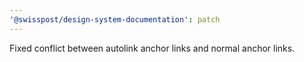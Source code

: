 ```yaml
---
'@swisspost/design-system-documentation': patch
---
```


Fixed conflict between autolink anchor links and normal anchor links.
